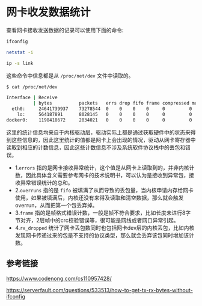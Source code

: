 # 网卡收发数据统计

查看网卡接收发送数据的记录可以使用下面的命令:

```bash
ifconfig

netstat -i

ip -s link
```

这些命令中信息都是从 `/proc/net/dev` 文件中读取的。 

```bash
$ cat /proc/net/dev

Interface | Receive                                                            | Transmit                                                          |
          | bytes          packets   errs drop fifo frame compressed multicast | bytes          packets  errs drop fifo colls carrier compressed   |
  eth0:     24641739937    73278544  0    0    0    0     0         0            11725004304    16899557 0    0    0    0     0       0
    lo:     564187891      8028145   0    0    0    0     0         0            564187891      8028145  0    0    0    0     0       0
docker0:    1198418672     2034021   0    0    0    0     0         0            7410287401     2754797  0    0    0    0     0       0
```

这里的统计信息均来自于内核驱动层，驱动实际上都是通过获取硬件中的状态来得到这些信息的，因此这里统计的值都是网卡上会出现的情况，驱动从网卡寄存器中读取到相应的计数信息，因此这些计数信息不涉及系统软件协议栈中的丢包和错误。

- 1.`errors` 指的是网卡接收异常统计，这个值是从网卡上读取到的，并非内核计数，因此具体含义需要参考网卡的技术说明书，可以认为是接收到异常包，接收异常错误统计的总和。
- 2.`overruns` 指的是 `fifo` 被填满了从而导致的丢包量，当内核申请内存给网卡使用，如果被填满后，内核还没有来得及读取和清空数据，那么就会触发overrun，从而把第一个包丢弃掉。
- 3.`frame` 指的是帧格式错误计数，一般是帧不符合要求，比如长度未进行8字节对齐，2层帧中的crc校验错误等，很可能是网线或者网口异常引起。
- 4.`rx_dropped` 统计了网卡丢包数同时也包括网卡dev层的内核丢包，比如内核发现网卡传递过来的包是不支持的协议类型，那么就会丢弃该包同时增加该计数。
  
  

## 参考链接

https://www.codenong.com/cs110957428/

https://serverfault.com/questions/533513/how-to-get-tx-rx-bytes-without-ifconfig
